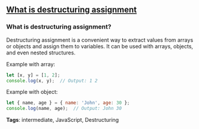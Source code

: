 ## [What is destructuring assignment](#what-is-destructuring-assignment)

### What is destructuring assignment?

Destructuring assignment is a convenient way to extract values from arrays or objects and assign them to variables. It can be used with arrays, objects, and even nested structures.

Example with array:

```javascript
let [x, y] = [1, 2];
console.log(x, y);  // Output: 1 2
```
Example with object:

```javascript
let { name, age } = { name: 'John', age: 30 };
console.log(name, age);  // Output: John 30
```

**Tags**: intermediate, JavaScript, Destructuring


